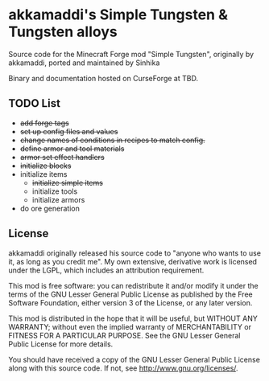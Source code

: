 # akkamaddi's Simple Tungsten & Tungsten alloys

Source code for the Minecraft Forge mod "Simple Tungsten", originally by akkamaddi, ported and maintained by Sinhika

Binary and documentation hosted on CurseForge at TBD.

TODO List
---------
- <s>add forge tags</s>  
- <s>set up config files and values</s>  
- <s>change names of conditions in recipes to match config.</s>  
- <s>define armor and tool materials</s>  
- <s>armor set effect handlers</s>  
- <s>initialize blocks</s>  
- initialize items  
	* <s>initialize simple items</s>  
   	* initialize tools  
   	* initialize armors  
- do ore generation  

License
-------

akkamaddi originally released his source code to "anyone who wants to use it, as long as you credit me". My own extensive, derivative work is licensed under the LGPL, which includes an attribution
requirement.

This mod is free software: you can redistribute it and/or modify it under the
terms of the GNU Lesser General Public License as published by the Free
Software Foundation, either version 3 of the License, or any later version.

This mod is distributed in the hope that it will be useful, but WITHOUT ANY
WARRANTY; without even the implied warranty of MERCHANTABILITY or FITNESS FOR A
PARTICULAR PURPOSE.  See the GNU Lesser General Public License for more
details.

You should have received a copy of the GNU Lesser General Public License along
with this source code.  If not, see <http://www.gnu.org/licenses/>.
